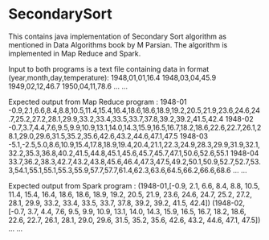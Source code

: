# SecondarySort
This contains java implementation of Secondary Sort algorithm as mentioned in Data Algorithms book by M Parsian. The algorithm is implemented in Map Reduce and Spark.

Input to both programs is a text file containing data in format (year,month,day,temperature): 
1948,01,01,16.4
1948,03,04,45.9
1949,02,12,46.7
1950,04,11,78.6
...
...

Expected output from Map Reduce program : 
1948-01 	-0.9,2.1,6.6,8.4,8.8,10.5,11.4,15.4,16.4,18.6,18.6,18.9,19.2,20.5,21.9,23.6,24.6,24.7,25.2,27.2,28.1,29.9,33.2,33.4,33.5,33.7,37.8,39.2,39.2,41.5,42.4
1948-02	-0.7,3.7,4.4,7.6,9.5,9.9,10.9,13.1,14.0,14.3,15.9,16.5,16.7,18.2,18.6,22.6,22.7,26.1,28.1,29.0,29.6,31.5,35.2,35.6,42.6,43.2,44.6,47.1,47.5
1948-03	-5.1,-2.5,5.0,8.6,10.9,15.4,17.8,18.9,19.4,20.4,21.1,22.3,24.9,28.3,29.9,31.9,32.1,32.2,35.3,36.8,40.2,41.5,44.8,45.1,45.6,45.7,45.7,47.1,50.6,52.6,55.1
1948-04	33.7,36.2,38.3,42.7,43.2,43.8,45.6,46.4,47.3,47.5,49.2,50.1,50.9,52.7,52.7,53.3,54.1,55.1,55.1,55.3,55.9,57.7,57.7,61.4,62.3,63.6,64.5,66.2,66.6,68.6
...
...

Expected output from Spark program : 
(1948-01,[-0.9, 2.1, 6.6, 8.4, 8.8, 10.5, 11.4, 15.4, 16.4, 18.6, 18.6, 18.9, 19.2, 20.5, 21.9, 23.6, 24.6, 24.7, 25.2, 27.2, 28.1, 29.9, 33.2, 33.4, 33.5, 33.7, 37.8, 39.2, 39.2, 41.5, 42.4])
(1948-02,[-0.7, 3.7, 4.4, 7.6, 9.5, 9.9, 10.9, 13.1, 14.0, 14.3, 15.9, 16.5, 16.7, 18.2, 18.6, 22.6, 22.7, 26.1, 28.1, 29.0, 29.6, 31.5, 35.2, 35.6, 42.6, 43.2, 44.6, 47.1, 47.5])
...
...
